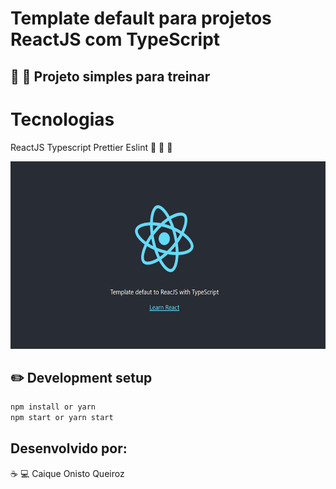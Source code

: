 # Template default para projetos ReactJS com TypeScript

## :rocket: :rocket: Projeto simples para treinar

# Tecnologias

ReactJS Typescript Prettier Eslint :purple_heart: :purple_heart: :purple_heart:

<img src="img/template.gif" alt="drawing" width="700" height="300"/>

## :pencil2: Development setup

```sh
npm install or yarn
npm start or yarn start
```

## Desenvolvido por:

:coffee: :computer: Caique Onisto Queiroz
